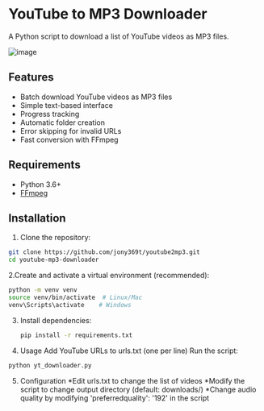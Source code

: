 # YouTube to MP3 Downloader

A Python script to download a list of YouTube videos as MP3 files.

 ![image](https://github.com/user-attachments/assets/d1f7c6e7-ffb2-4809-9a3b-80274d0a03d5)



## Features

- Batch download YouTube videos as MP3 files
- Simple text-based interface
- Progress tracking
- Automatic folder creation
- Error skipping for invalid URLs
- Fast conversion with FFmpeg

## Requirements

- Python 3.6+
- [FFmpeg](https://ffmpeg.org/)

## Installation

1. Clone the repository:
```bash
git clone https://github.com/jony369t/youtube2mp3.git
cd youtube-mp3-downloader
```
2.Create and activate a virtual environment (recommended):
```bash
python -m venv venv
source venv/bin/activate  # Linux/Mac
venv\Scripts\activate    # Windows
```
3. Install dependencies:
   ```bash
   pip install -r requirements.txt
   ```
4. Usage
 Add YouTube URLs to urls.txt (one per line)
 Run the script:
```bash
python yt_downloader.py
```
5. Configuration
   *Edit urls.txt to change the list of videos
   *Modify the script to change output directory (default: downloads/)
   *Change audio quality by modifying 'preferredquality': '192' in the     script
